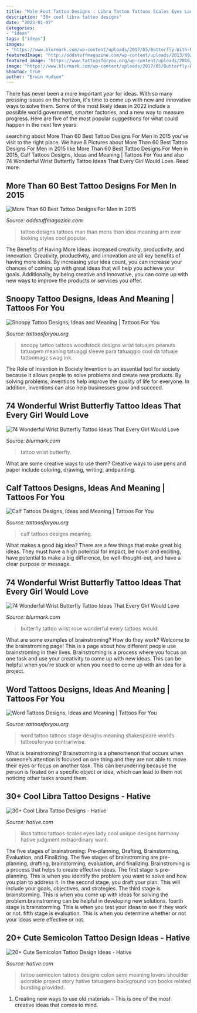 ```yaml
---
title: "Male Foot Tattoo Designs : Libra Tattoo Tattoos Scales Eyes Lady Cool Unique Designs Harmony Hative Judgment Extraordinary Want"
description: "30+ cool libra tattoo designs"
date: "2023-01-07"
categories:
- "ideas"
tags: ["ideas"]
images:
- "https://www.blurmark.com/wp-content/uploads/2017/05/Butterfly-With-Rose.jpg"
featuredImage: "http://oddstuffmagazine.com/wp-content/uploads/2013/09/Best-tattoo-designs-for-Men-24-421x800.jpg"
featured_image: "https://www.tattoosforyou.org/wp-content/uploads/2016/05/Calf-Tattoos-Men.jpg"
image: "https://www.blurmark.com/wp-content/uploads/2017/05/Butterfly-With-Rose.jpg"
ShowToc: true
author: "Erwin Hudson"
---
```



There has never been a more important year for ideas. With so many pressing issues on the horizon, it's time to come up with new and innovative ways to solve them. Some of the most likely ideas in 2022 include a possible world government, smarter factories, and a new way to measure progress. Here are five of the most popular suggestions for what could happen in the next few years:

	

		
searching about More Than 60 Best Tattoo Designs For Men in 2015 you've visit to the right place. We have 8 Pictures about More Than 60 Best Tattoo Designs For Men in 2015 like More Than 60 Best Tattoo Designs For Men in 2015, Calf Tattoos Designs, Ideas and Meaning | Tattoos For You and also 74 Wonderful Wrist Butterfly Tattoo Ideas That Every Girl Would Love. Read more:
		
    
## More Than 60 Best Tattoo Designs For Men In 2015

<img loading=lazy src="http://oddstuffmagazine.com/wp-content/uploads/2013/09/Best-tattoo-designs-for-Men-24-421x800.jpg" onerror="this.onerror=null;this.src='https://tse1.mm.bing.net/th?id=OIP.SF5qB5LXn8Nggv4b1Gq7jQAAAA&amp;pid=15.1';" alt="More Than 60 Best Tattoo Designs For Men in 2015">

_Source: oddstuffmagazine.com_

>tattoo designs tattoos man than mens then idea meaning arm ever looking styles cool popular. 

	

The Benefits of Having More Ideas: increased creativity, productivity, and innovation.
Creativity, productivity, and innovation are all key benefits of having more ideas. By increasing your idea count, you can increase your chances of coming up with great ideas that will help you achieve your goals. Additionally, by being creative and innovative, you can come up with new ways to improve the products or services you offer.

    
## Snoopy Tattoo Designs, Ideas And Meaning | Tattoos For You

<img loading=lazy src="https://www.tattoosforyou.org/wp-content/uploads/2017/08/Snoopy-Tattoo-Sleeve.jpg" onerror="this.onerror=null;this.src='https://tse2.mm.bing.net/th?id=OIP.NcMdYNUssqh2CKis74LfzAHaJ4&amp;pid=15.1';" alt="Snoopy Tattoo Designs, Ideas and Meaning | Tattoos For You">

_Source: tattoosforyou.org_

>snoopy tattoo tattoos woodstock designs wrist tatuajes peanuts tatuagem meaning tatuaggi sleeve para tatuaggio cool da tatuaje tattoomagz swag ink. 

	

The Role of Invention in Society
Invention is an essential tool for society because it allows people to solve problems and create new products. By solving problems, inventions help improve the quality of life for everyone. In addition, inventions can also help businesses grow and succeed.

    
## 74 Wonderful Wrist Butterfly Tattoo Ideas That Every Girl Would Love

<img loading=lazy src="https://www.blurmark.com/wp-content/uploads/2017/05/Fine-Work-Wrist-Tattoo.jpg" onerror="this.onerror=null;this.src='https://tse1.mm.bing.net/th?id=OIP.pa6mvPwQEu5s65MIeyuFvwHaLH&amp;pid=15.1';" alt="74 Wonderful Wrist Butterfly Tattoo Ideas That Every Girl Would Love">

_Source: blurmark.com_

>tattoo wrist butterfly. 

	

What are some creative ways to use them?
Creative ways to use pens and paper include coloring, drawing, writing, andpainting.

    
## Calf Tattoos Designs, Ideas And Meaning | Tattoos For You

<img loading=lazy src="https://www.tattoosforyou.org/wp-content/uploads/2016/05/Calf-Tattoos-Men.jpg" onerror="this.onerror=null;this.src='https://tse3.mm.bing.net/th?id=OIP.AfFgnn-Mk8FypLvNSYg_8wAAAA&amp;pid=15.1';" alt="Calf Tattoos Designs, Ideas and Meaning | Tattoos For You">

_Source: tattoosforyou.org_

>calf tattoos designs meaning. 

	

What makes a good big idea?
There are a few things that make great big ideas. They must have a high potential for impact, be novel and exciting, have potential to make a big difference, be well-thought-out, and have a clear purpose or message.

    
## 74 Wonderful Wrist Butterfly Tattoo Ideas That Every Girl Would Love

<img loading=lazy src="https://www.blurmark.com/wp-content/uploads/2017/05/Butterfly-With-Rose.jpg" onerror="this.onerror=null;this.src='https://tse3.mm.bing.net/th?id=OIP.a7MTurwDx1Jnzzh32doJOwHaJ4&amp;pid=15.1';" alt="74 Wonderful Wrist Butterfly Tattoo Ideas That Every Girl Would Love">

_Source: blurmark.com_

>butterfly tattoo wrist rose wonderful every tattoos would. 

	

What are some examples of brainstroming? How do they work?
Welcome to the brainstroming page! This is a page about how different people use brainstroming in their lives. Brainstroming is a process where you focus on one task and use your creativity to come up with new ideas. This can be helpful when you're stuck or when you need to come up with an idea for a project.

    
## Word Tattoos Designs, Ideas And Meaning | Tattoos For You

<img loading=lazy src="http://www.tattoosforyou.org/wp-content/uploads/2013/09/Word-Tattoo-768x1024.jpg" onerror="this.onerror=null;this.src='https://tse4.mm.bing.net/th?id=OIP.a9B56tqR48Ijfq0lV76OYgHaJ4&amp;pid=15.1';" alt="Word Tattoos Designs, Ideas and Meaning | Tattoos For You">

_Source: tattoosforyou.org_

>word tattoo tattoos stage designs meaning shakespeare worlds tattoosforyou contrariwise. 

	

What is brainstroming?
Brainstroming is a phenomenon that occurs when someone’s attention is focused on one thing and they are not able to move their eyes or focus on another task. This can berundering because the person is fixated on a specific object or idea, which can lead to them not noticing other tasks around them.

    
## 30+ Cool Libra Tattoo Designs - Hative

<img loading=lazy src="https://hative.com/wp-content/uploads/2014/03/libra-tattoos/21-lady-judgment-tattoo.jpg" onerror="this.onerror=null;this.src='https://tse3.mm.bing.net/th?id=OIP.50ZHg8zCAjssdltljdIpsgHaE8&amp;pid=15.1';" alt="30+ Cool Libra Tattoo Designs - Hative">

_Source: hative.com_

>libra tattoo tattoos scales eyes lady cool unique designs harmony hative judgment extraordinary want. 

	

The five stages of brainstroming: Pre-planning, Drafting, Brainstorming, Evaluation, and Finalizing.
The five stages of brainstroming are pre-planning, drafting, brainstorming, evaluation, and finalizing. Brainstroming is a process that helps to create effective ideas. The first stage is pre-planning. This is when you identify the problem you want to solve and how you plan to address it. In the second stage, you draft your plan. This will include your goals, objectives, and strategies. The third stage is brainstorming. This is when you come up with ideas for solving the problem.brainstroming can be helpful in developing new solutions. fourth stage is brainstorming. This is when you test your ideas to see if they work or not. fifth stage is evaluation. This is when you determine whether or not your ideas were effective or not.

    
## 20+ Cute Semicolon Tattoo Design Ideas - Hative

<img loading=lazy src="https://hative.com/wp-content/uploads/2014/03/semicolon-tattoos/11-semi-colon-on-shoulder.jpg" onerror="this.onerror=null;this.src='https://tse2.mm.bing.net/th?id=OIP.pL6qivTlAerZ30zKnF4tsgHaJ4&amp;pid=15.1';" alt="20+ Cute Semicolon Tattoo Design Ideas - Hative">

_Source: hative.com_

>tattoo semicolon tattoos designs colon semi meaning lovers shoulder adorable project story hative tatuagens background von books related bursting provided. 

	

1. Creating new ways to use old materials – This is one of the most creative ideas that comes to mind.

